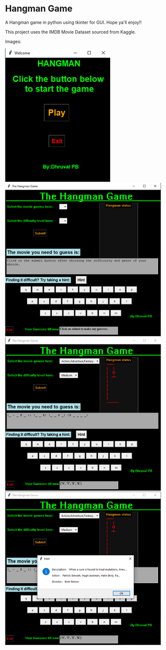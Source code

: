 # Hangman Game 
A Hangman game in python using tkinter for GUI. Hope ya'll enjoy!!

This project uses the IMDB Movie Dataset sourced from Kaggle.


Images:

![Main menu](https://github.com/Dhruval360/Hangman-Game/blob/master/Images/Main_menu.png) 
![Inside Game](https://github.com/Dhruval360/Hangman-Game/blob/master/Images/Game.png)
![Inside Game](https://github.com/Dhruval360/Hangman-Game/blob/master/Images/Game2.png)
![Hint Feature](https://github.com/Dhruval360/Hangman-Game/blob/master/Images/Hint.png)
